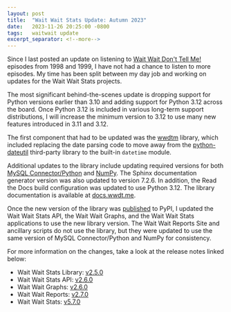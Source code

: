 ```yaml
---
layout: post
title:  "Wait Wait Stats Update: Autumn 2023"
date:   2023-11-26 20:25:00 -0800
tags:   waitwait update
excerpt_separator: <!--more-->
---
```


Since I last posted an update on listening to [Wait Wait Don't Tell Me!](https://stats.wwtd.me/) episodes from 1998 and 1999, I have not had a chance to listen to more episodes. My time has been split between my day job and working on updates for the Wait Wait Stats projects.

The most significant behind-the-scenes update is dropping support for Python versions earlier than 3.10 and adding support for Python 3.12 across the board. Once Python 3.12 is included in various long-term support distributions, I will increase the minimum version to 3.12 to use many new features introduced in 3.11 and 3.12.

<!--more-->

The first component that had to be updated was the [wwdtm](https://github.com/questionlp/wwdtm) library, which included replacing the date parsing code to move away from the [python-dateutil](https://pypi.org/project/python-dateutil/) third-party library to the built-in `datetime` module.

Additional updates to the library include updating required versions for both [MySQL Connector/Python](https://dev.mysql.com/doc/connector-python/en/) and [NumPy](https://numpy.org). The Sphinx documentation generator version was also updated to version 7.2.6. In addition, the Read the Docs build configuration was updated to use Python 3.12. The library documentation is available at [docs.wwdt.me](https://docs.wwdt.me).

Once the new version of the library was [published](https://pypi.org/project/wwdtm/) to PyPI, I updated the Wait Wait Stats API, the Wait Wait Graphs, and the Wait Wait Stats applications to use the new library version. The Wait Wait Reports Site and ancillary scripts do not use the library, but they were updated to use the same version of MySQL Connector/Python and NumPy for consistency.

For more information on the changes, take a look at the release notes linked below:

* Wait Wait Stats Library: [v2.5.0](https://github.com/questionlp/wwdtm/releases/tag/v2.5.0)
* Wait Wait Stats API: [v2.6.0](https://github.com/questionlp/api.wwdt.me_v2/releases/tag/v2.6.0)
* Wait Wait Graphs: [v2.6.0](https://github.com/questionlp/graphs.wwdt.me/releases/tag/v2.6.0)
* Wait Wait Reports: [v2.7.0](https://github.com/questionlp/reports.wwdt.me/releases/tag/v2.7.0)
* Wait Wait Stats: [v5.7.0](https://github.com/questionlp/stats.wwdt.me/releases/tag/v5.7.0)
